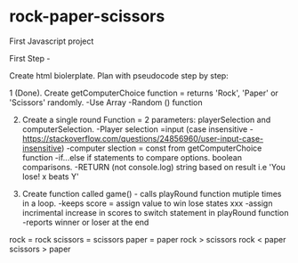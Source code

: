 # rock-paper-scissors
First Javascript project

First Step - 

Create html biolerplate. Plan with pseudocode step by step:

1 (Done). Create getComputerChoice function = returns 'Rock', 'Paper' or 'Scissors' randomly.
	-Use Array
	-Random () function

2. Create a single round Function = 2 parameters: playerSelection and computerSelection.
	-Player selection =input (case insensitive - https://stackoverflow.com/questions/24856960/user-input-case-insensitive)
	-computer slection = const from getComputerChoice function
	-if...else if statements to compare options. boolean comparisons. 
	-RETURN (not console.log) string based on result i.e 'You lose! x beats Y'

3. Create function called game() - calls playRound function mutiple times in a loop.
	-keeps score = assign value to win lose states xxx
	-assign incrimental increase in scores to switch statement in playRound function
	-reports winner or loser at the end

rock = rock
scissors = scissors
paper = paper
rock > scissors
rock < paper
scissors > paper
